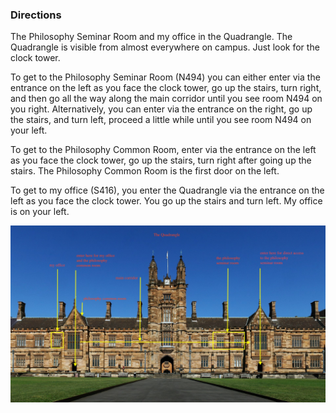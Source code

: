 ### Directions

The Philosophy Seminar Room and my office in the Quadrangle. The Quadrangle is visible from almost everywhere on campus. Just look for the clock tower.

To get to the Philosophy Seminar Room (N494) you can either enter via the entrance on the left as you face the clock tower, go up the stairs, turn right, and then go all the way along the main corridor until you see room N494 on you right. Alternatively, you can enter via the entrance on the right, go up the stairs, and turn left, proceed a little while until you see room N494 on your left.

To get to the Philosophy Common Room, enter via the entrance on the left as you face the clock tower, go up the stairs, turn right after going up the stairs. The Philosophy Common Room is the first door on the left.

To get to my office (S416), you enter the Quadrangle via the entrance on the left as you face the clock tower. You go up the stairs and turn left. My office is on your left.


![The Quadrangle: open image in a new tab to view full size](/quad.jpg)
